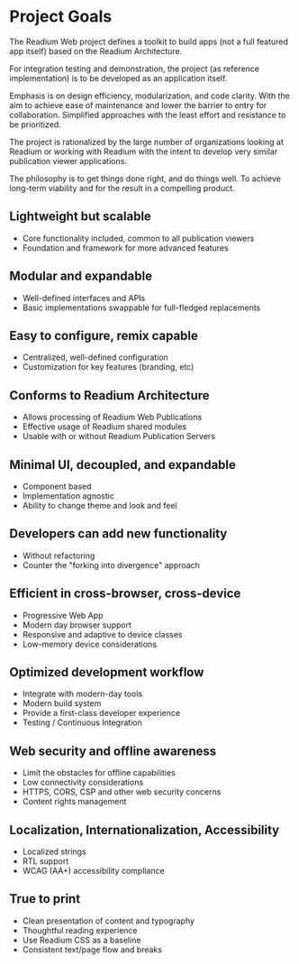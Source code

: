 # Project Goals

The Readium Web project defines a toolkit to build apps (not a full featured app itself) based on the Readium Architecture.

For integration testing and demonstration, the project (as reference implementation) is to be developed as an application itself.

Emphasis is on design efficiency, modularization, and code clarity. 
With the aim to achieve ease of maintenance and lower the barrier to entry for collaboration. 
Simplified approaches with the least effort and resistance to be prioritized.

The project is rationalized by the large number of organizations looking at Readium or working with Readium with the intent to develop very similar publication viewer applications. 

The philosophy is to get things done right, and do things well. To achieve long-term viability and for the result in a compelling product.

## Lightweight but scalable
- Core functionality included, common to all publication viewers
- Foundation and framework for more advanced features

## Modular and expandable

- Well-defined interfaces and APIs
- Basic implementations swappable for full-fledged replacements

## Easy to configure, remix capable

- Centralized, well-defined configuration
- Customization for key features (branding, etc)

## Conforms to Readium Architecture

- Allows processing of Readium Web Publications
- Effective usage of Readium shared modules
- Usable with or without Readium Publication Servers

## Minimal UI, decoupled, and expandable

- Component based
- Implementation agnostic
- Ability to change theme and look and feel

## Developers can add new functionality

- Without refactoring
- Counter the "forking into divergence" approach

## Efficient in cross-browser, cross-device

- Progressive Web App
- Modern day browser support
- Responsive and adaptive to device classes
- Low-memory device considerations

## Optimized development workflow

- Integrate with modern-day tools
- Modern build system
- Provide a first-class developer experience
- Testing / Continuous Integration

## Web security and offline awareness

- Limit the obstacles for offline capabilities
- Low connectivity considerations
- HTTPS, CORS, CSP and other web security concerns
- Content rights management

## Localization, Internationalization, Accessibility

- Localized strings
- RTL support
- WCAG (AA+) accessibility compliance

## True to print

- Clean presentation of content and typography
- Thoughtful reading experience
- Use Readium CSS as a baseline
- Consistent text/page flow and breaks
